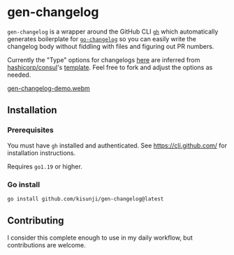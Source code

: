 # gen-changelog

`gen-changelog` is a wrapper around the GitHub CLI [`gh`](https://cli.github.com/) which 
automatically generates boilerplate for [`go-changelog`](https://github.com/hashicorp/go-changelog) 
so you can easily write the changelog body without fiddling with files and figuring out PR numbers.

Currently the "Type" options for changelogs [here](https://github.com/kisunji/gen-changelog/blob/v1.0.0/main.go#L16-L24) are inferred from
[hashicorp/consul](https://github.com/hashicorp/consul)'s [template](https://github.com/hashicorp/consul/blob/main/.changelog/changelog.tmpl). Feel free to fork and adjust the options as needed.

[gen-changelog-demo.webm](https://user-images.githubusercontent.com/30640057/210468619-dc9374e8-541b-43c1-a245-587b0a69fa99.webm)

## Installation

### Prerequisites

You must have `gh` installed and authenticated. See https://cli.github.com/ for installation instructions.

Requires `go1.19` or higher.

### Go install

```sh
go install github.com/kisunji/gen-changelog@latest
```

## Contributing

I consider this complete enough to use in my daily workflow, but contributions are welcome.
